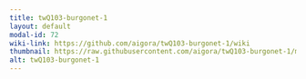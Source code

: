 ```yaml
---
title: twQ103-burgonet-1
layout: default
modal-id: 72
wiki-link: https://github.com/aigora/twQ103-burgonet-1/wiki
thumbnail: https://raw.githubusercontent.com/aigora/twQ103-burgonet-1/master/logo.png
alt: twQ103-burgonet-1
---
```

